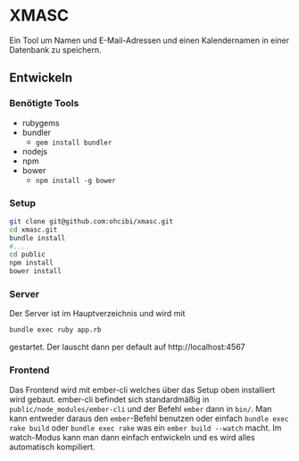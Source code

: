 # XMASC

Ein Tool um Namen und E-Mail-Adressen und einen Kalendernamen in einer Datenbank zu speichern.

## Entwickeln

### Benötigte Tools

* rubygems
* bundler
  * `gem install bundler`
* nodejs
* npm
* bower
  * `npm install -g bower`

### Setup

```sh
git clone git@github.com:ohcibi/xmasc.git
cd xmasc.git
bundle install
#....
cd public
npm install
bower install
```

### Server

Der Server ist im Hauptverzeichnis und wird mit

```sh
bundle exec ruby app.rb
```

gestartet. Der lauscht dann per default auf http://localhost:4567

### Frontend

Das Frontend wird mit ember-cli welches über das Setup oben installiert wird gebaut. ember-cli
befindet sich standardmäßig in `public/node_modules/ember-cli` und der Befehl `ember` dann in
`bin/`. Man kann entweder daraus den `ember`-Befehl benutzen oder einfach `bundle exec rake build` oder `bundle exec rake` was ein
`ember build --watch` macht. Im watch-Modus kann man dann einfach entwickeln und es wird alles
automatisch kompiliert.
